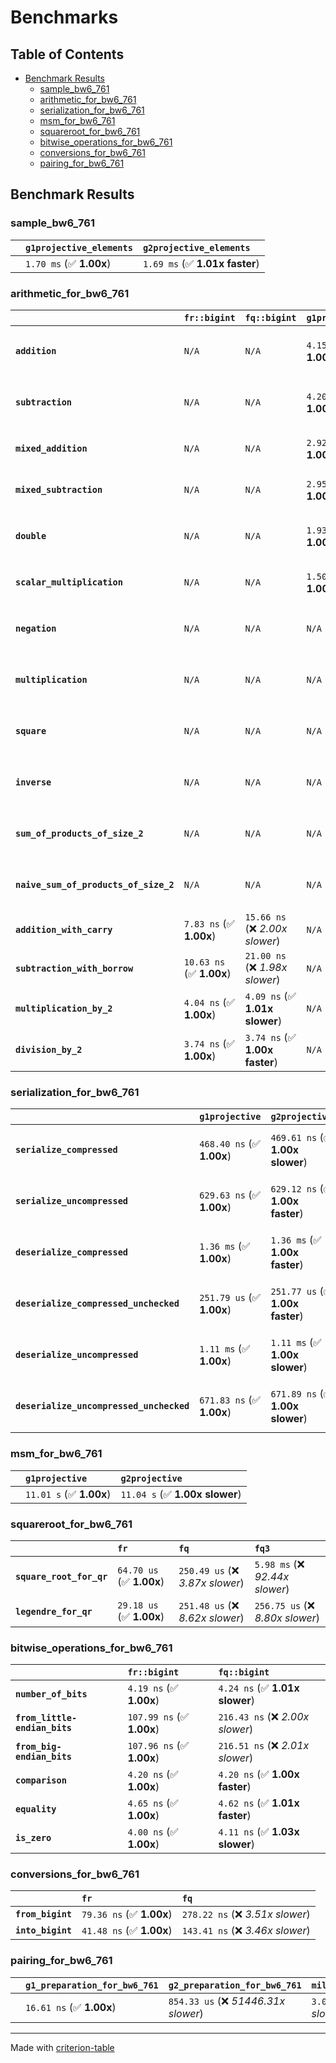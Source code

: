 # Benchmarks

## Table of Contents

- [Benchmark Results](#benchmark-results)
    - [sample_bw6_761](#sample_bw6_761)
    - [arithmetic_for_bw6_761](#arithmetic_for_bw6_761)
    - [serialization_for_bw6_761](#serialization_for_bw6_761)
    - [msm_for_bw6_761](#msm_for_bw6_761)
    - [squareroot_for_bw6_761](#squareroot_for_bw6_761)
    - [bitwise_operations_for_bw6_761](#bitwise_operations_for_bw6_761)
    - [conversions_for_bw6_761](#conversions_for_bw6_761)
    - [pairing_for_bw6_761](#pairing_for_bw6_761)

## Benchmark Results

### sample_bw6_761

|        | `g1projective_elements`          | `g2projective_elements`           |
|:-------|:---------------------------------|:--------------------------------- |
|        | `1.70 ms` (✅ **1.00x**)          | `1.69 ms` (✅ **1.01x faster**)    |

### arithmetic_for_bw6_761

|                                       | `fr::bigint`             | `fq::bigint`                    | `g1projective`          | `g2projective`                 | `fq3`                            | `fq6`                             | `fq`                              | `fr`                               |
|:--------------------------------------|:-------------------------|:--------------------------------|:------------------------|:-------------------------------|:---------------------------------|:----------------------------------|:----------------------------------|:---------------------------------- |
| **`addition`**                        | `N/A`                    | `N/A`                           | `4.15 us` (✅ **1.00x**) | `4.15 us` (✅ **1.00x faster**) | `89.80 ns` (🚀 **46.21x faster**) | `178.96 ns` (🚀 **23.19x faster**) | `30.77 ns` (🚀 **134.84x faster**) | `19.09 ns` (🚀 **217.41x faster**)  |
| **`subtraction`**                     | `N/A`                    | `N/A`                           | `4.20 us` (✅ **1.00x**) | `4.20 us` (✅ **1.00x faster**) | `84.35 ns` (🚀 **49.79x faster**) | `166.10 ns` (🚀 **25.28x faster**) | `28.74 ns` (🚀 **146.13x faster**) | `18.19 ns` (🚀 **230.90x faster**)  |
| **`mixed_addition`**                  | `N/A`                    | `N/A`                           | `2.92 us` (✅ **1.00x**) | `2.92 us` (✅ **1.00x slower**) | `N/A`                            | `N/A`                             | `N/A`                             | `N/A`                              |
| **`mixed_subtraction`**               | `N/A`                    | `N/A`                           | `2.95 us` (✅ **1.00x**) | `2.96 us` (✅ **1.00x slower**) | `N/A`                            | `N/A`                             | `N/A`                             | `N/A`                              |
| **`double`**                          | `N/A`                    | `N/A`                           | `1.93 us` (✅ **1.00x**) | `1.93 us` (✅ **1.00x faster**) | `69.06 ns` (🚀 **27.96x faster**) | `139.54 ns` (🚀 **13.84x faster**) | `24.19 ns` (🚀 **79.82x faster**)  | `11.17 ns` (🚀 **172.80x faster**)  |
| **`scalar_multiplication`**           | `N/A`                    | `N/A`                           | `1.50 ms` (✅ **1.00x**) | `1.49 ms` (✅ **1.01x faster**) | `N/A`                            | `N/A`                             | `N/A`                             | `N/A`                              |
| **`negation`**                        | `N/A`                    | `N/A`                           | `N/A`                   | `N/A`                          | `67.99 ns` (❌ *4.06x slower*)    | `122.18 ns` (❌ *7.29x slower*)    | `23.96 ns` (❌ *1.43x slower*)     | `16.75 ns` (✅ **1.00x**)           |
| **`multiplication`**                  | `N/A`                    | `N/A`                           | `N/A`                   | `N/A`                          | `2.17 us` (❌ *31.25x slower*)    | `6.91 us` (❌ *99.56x slower*)     | `271.21 ns` (❌ *3.91x slower*)    | `69.36 ns` (✅ **1.00x**)           |
| **`square`**                          | `N/A`                    | `N/A`                           | `N/A`                   | `N/A`                          | `1.56 us` (❌ *26.29x slower*)    | `4.87 us` (❌ *82.18x slower*)     | `216.80 ns` (❌ *3.66x slower*)    | `59.31 ns` (✅ **1.00x**)           |
| **`inverse`**                         | `N/A`                    | `N/A`                           | `N/A`                   | `N/A`                          | `51.27 us` (❌ *3.92x slower*)    | `59.04 us` (❌ *4.52x slower*)     | `47.74 us` (❌ *3.65x slower*)     | `13.07 us` (✅ **1.00x**)           |
| **`sum_of_products_of_size_2`**       | `N/A`                    | `N/A`                           | `N/A`                   | `N/A`                          | `4.46 us` (❌ *42.12x slower*)    | `14.07 us` (❌ *132.93x slower*)   | `400.77 ns` (❌ *3.79x slower*)    | `105.87 ns` (✅ **1.00x**)          |
| **`naive_sum_of_products_of_size_2`** | `N/A`                    | `N/A`                           | `N/A`                   | `N/A`                          | `4.40 us` (❌ *27.97x slower*)    | `13.98 us` (❌ *88.82x slower*)    | `568.73 ns` (❌ *3.61x slower*)    | `157.34 ns` (✅ **1.00x**)          |
| **`addition_with_carry`**             | `7.83 ns` (✅ **1.00x**)  | `15.66 ns` (❌ *2.00x slower*)   | `N/A`                   | `N/A`                          | `N/A`                            | `N/A`                             | `N/A`                             | `N/A`                              |
| **`subtraction_with_borrow`**         | `10.63 ns` (✅ **1.00x**) | `21.00 ns` (❌ *1.98x slower*)   | `N/A`                   | `N/A`                          | `N/A`                            | `N/A`                             | `N/A`                             | `N/A`                              |
| **`multiplication_by_2`**             | `4.04 ns` (✅ **1.00x**)  | `4.09 ns` (✅ **1.01x slower**)  | `N/A`                   | `N/A`                          | `N/A`                            | `N/A`                             | `N/A`                             | `N/A`                              |
| **`division_by_2`**                   | `3.74 ns` (✅ **1.00x**)  | `3.74 ns` (✅ **1.00x faster**)  | `N/A`                   | `N/A`                          | `N/A`                            | `N/A`                             | `N/A`                             | `N/A`                              |

### serialization_for_bw6_761

|                                          | `g1projective`            | `g2projective`                   | `fr`                                | `fq`                                | `fq3`                               | `fq6`                             |
|:-----------------------------------------|:--------------------------|:---------------------------------|:------------------------------------|:------------------------------------|:------------------------------------|:--------------------------------- |
| **`serialize_compressed`**               | `468.40 ns` (✅ **1.00x**) | `469.61 ns` (✅ **1.00x slower**) | `50.30 ns` (🚀 **9.31x faster**)     | `157.45 ns` (🚀 **2.97x faster**)    | `465.77 ns` (✅ **1.01x faster**)    | `990.39 ns` (❌ *2.11x slower*)    |
| **`serialize_uncompressed`**             | `629.63 ns` (✅ **1.00x**) | `629.12 ns` (✅ **1.00x faster**) | `50.20 ns` (🚀 **12.54x faster**)    | `157.56 ns` (🚀 **4.00x faster**)    | `465.99 ns` (✅ **1.35x faster**)    | `989.74 ns` (❌ *1.57x slower*)    |
| **`deserialize_compressed`**             | `1.36 ms` (✅ **1.00x**)   | `1.36 ms` (✅ **1.00x faster**)   | `93.14 ns` (🚀 **14639.80x faster**) | `306.17 ns` (🚀 **4453.62x faster**) | `941.57 ns` (🚀 **1448.17x faster**) | `1.90 us` (🚀 **716.50x faster**)  |
| **`deserialize_compressed_unchecked`**   | `251.79 us` (✅ **1.00x**) | `251.77 us` (✅ **1.00x faster**) | `93.14 ns` (🚀 **2703.46x faster**)  | `306.17 ns` (🚀 **822.39x faster**)  | `941.41 ns` (🚀 **267.46x faster**)  | `1.90 us` (🚀 **132.29x faster**)  |
| **`deserialize_uncompressed`**           | `1.11 ms` (✅ **1.00x**)   | `1.11 ms` (✅ **1.00x slower**)   | `93.08 ns` (🚀 **11930.30x faster**) | `306.13 ns` (🚀 **3627.42x faster**) | `943.82 ns` (🚀 **1176.56x faster**) | `1.90 us` (🚀 **583.26x faster**)  |
| **`deserialize_uncompressed_unchecked`** | `671.83 ns` (✅ **1.00x**) | `671.89 ns` (✅ **1.00x slower**) | `93.07 ns` (🚀 **7.22x faster**)     | `306.08 ns` (🚀 **2.19x faster**)    | `948.08 ns` (❌ *1.41x slower*)      | `1.90 us` (❌ *2.83x slower*)      |

### msm_for_bw6_761

|        | `g1projective`          | `g2projective`                  |
|:-------|:------------------------|:------------------------------- |
|        | `11.01 s` (✅ **1.00x**) | `11.04 s` (✅ **1.00x slower**)  |

### squareroot_for_bw6_761

|                          | `fr`                     | `fq`                             | `fq3`                             |
|:-------------------------|:-------------------------|:---------------------------------|:--------------------------------- |
| **`square_root_for_qr`** | `64.70 us` (✅ **1.00x**) | `250.49 us` (❌ *3.87x slower*)   | `5.98 ms` (❌ *92.44x slower*)     |
| **`legendre_for_qr`**    | `29.18 us` (✅ **1.00x**) | `251.48 us` (❌ *8.62x slower*)   | `256.75 us` (❌ *8.80x slower*)    |

### bitwise_operations_for_bw6_761

|                               | `fr::bigint`              | `fq::bigint`                      |
|:------------------------------|:--------------------------|:--------------------------------- |
| **`number_of_bits`**          | `4.19 ns` (✅ **1.00x**)   | `4.24 ns` (✅ **1.01x slower**)    |
| **`from_little-endian_bits`** | `107.99 ns` (✅ **1.00x**) | `216.43 ns` (❌ *2.00x slower*)    |
| **`from_big-endian_bits`**    | `107.96 ns` (✅ **1.00x**) | `216.51 ns` (❌ *2.01x slower*)    |
| **`comparison`**              | `4.20 ns` (✅ **1.00x**)   | `4.20 ns` (✅ **1.00x faster**)    |
| **`equality`**                | `4.65 ns` (✅ **1.00x**)   | `4.62 ns` (✅ **1.01x faster**)    |
| **`is_zero`**                 | `4.00 ns` (✅ **1.00x**)   | `4.11 ns` (✅ **1.03x slower**)    |

### conversions_for_bw6_761

|                   | `fr`                     | `fq`                              |
|:------------------|:-------------------------|:--------------------------------- |
| **`from_bigint`** | `79.36 ns` (✅ **1.00x**) | `278.22 ns` (❌ *3.51x slower*)    |
| **`into_bigint`** | `41.48 ns` (✅ **1.00x**) | `143.41 ns` (❌ *3.46x slower*)    |

### pairing_for_bw6_761

|        | `g1_preparation_for_bw6_761`          | `g2_preparation_for_bw6_761`          | `miller_loop_for_bw6_761`           | `final_exponentiation_for_bw6_761`          | `full_pairing_for_bw6_761`           |
|:-------|:--------------------------------------|:--------------------------------------|:------------------------------------|:--------------------------------------------|:------------------------------------ |
|        | `16.61 ns` (✅ **1.00x**)              | `854.33 us` (❌ *51446.31x slower*)    | `3.04 ms` (❌ *182929.93x slower*)   | `3.67 ms` (❌ *221180.73x slower*)           | `7.56 ms` (❌ *455388.81x slower*)    |

---
Made with [criterion-table](https://github.com/nu11ptr/criterion-table)


